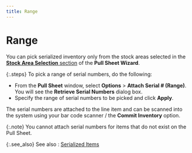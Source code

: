 ```yaml
---
title: Range
---
```


# Range


You can pick serialized inventory only from the stock areas selected  in the [**Stock Area Selection** section]({{site.sp_baseurl}}/sales-docs/ordr-ff/create-a-pull-sheet/wizard/stock-bin-selection/document_criteria_-_stock_area_selection_pick_ticket_wizard.html) of  the **Pull Sheet Wizard**.


{:.steps}
To pick a range of serial numbers, do the  following:

- From the **Pull Sheet** window, select **Options** > **Attach Serial # (Range)**.  You will see the **Retrieve Serial Numbers** dialog box.
- Specify the  range of serial numbers to be picked and click **Apply**.



The serial numbers are attached to the line item and can be scanned  into the system using your bar code scanner / the **Commit 
 Inventory** option.


{:.note}
You cannot attach serial numbers for items that do not  exist on the Pull Sheet.


{:.see_also}
See also
: [Serialized  Items]({{site.sp_baseurl}}/sales-docs/ordr-ff/create-a-pull-sheet/wizard/pull-sheet/serialized_items_entering_qty_pull_sheet_browser.html)
